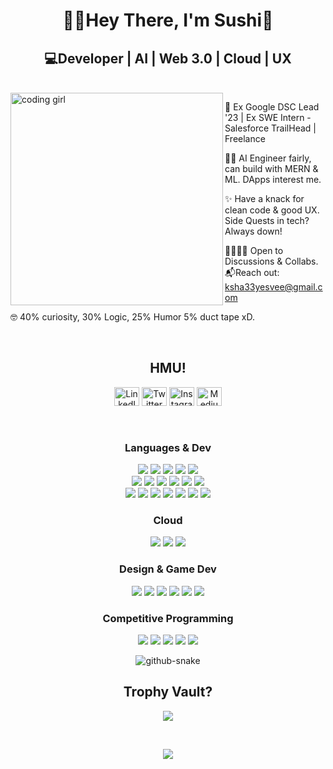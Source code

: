 <h1 align="center">👋🏻Hey There, I'm Sushi👾</h1>
<h2 align="center">💻Developer | AI | Web 3.0 | Cloud | UX </h2>
<br>
<img align="left" alt="coding girl" width="340" src="https://gifdb.com/images/high/coding-girl-animation-fe7t4gejurmtof8v.webp">
<p >
🎯 Ex Google DSC Lead '23 | Ex SWE Intern - Salesforce TrailHead | Freelance 
  
👩‍💻 AI Engineer fairly, can build with MERN & ML. DApps interest me. 

✨ Have a knack for clean code & good UX. Side Quests in tech? Always down!

🫱🏼‍🫲🏼 Open to Discussions & Collabs. 📬Reach out: <a href="mailto:ksha33yesvee@gmail.com">ksha33yesvee@gmail.com</a>
  
🤓 40% curiosity, 30% Logic, 25% Humor 5% duct tape xD.
    
</p>
<br>

<div align="center">
<h2>HMU!</h2>
  <p>
    <a href="https://www.linkedin.com/in/sudhiksha03" target="blank"><img src="https://raw.githubusercontent.com/rahuldkjain/github-profile-readme-generator/master/src/images/icons/Social/linked-in-alt.svg" alt="LinkedIn" height="30" width="40"></a>
    <a href="https://twitter.com/sudhiksha_v" target="blank"><img src="https://raw.githubusercontent.com/rahuldkjain/github-profile-readme-generator/master/src/images/icons/Social/twitter.svg" alt="Twitter" height="30" width="40"></a>
    <a href="https://instagram.com/techiephoenixx" target="blank"><img src="https://raw.githubusercontent.com/rahuldkjain/github-profile-readme-generator/master/src/images/icons/Social/instagram.svg" alt="Instagram" height="30" width="40"></a>
    <a href="https://medium.com/@miss_pixel" target="blank"><img src="https://raw.githubusercontent.com/rahuldkjain/github-profile-readme-generator/master/src/images/icons/Social/medium.svg" alt="Medium" height="30" width="40"></a>
  </p>
<br>
  
 <h3>Languages & Dev</h3>
  <p>
    <img src="https://img.shields.io/badge/java-%23ED8B00.svg?style=for-the-badge&logo=openjdk&logoColor=white">
    <img src="https://img.shields.io/badge/python-3670A0?style=for-the-badge&logo=python&logoColor=ffdd54">
    <img src="https://img.shields.io/badge/c++-%2300599C.svg?style=for-the-badge&logo=c%2B%2B&logoColor=white">
    <img src="https://img.shields.io/badge/dart-%230175C2.svg?style=for-the-badge&logo=dart&logoColor=white">
    <img src="https://img.shields.io/badge/typescript-%23007ACC.svg?style=for-the-badge&logo=typescript&logoColor=white">
    <br>
    <img src="https://img.shields.io/badge/react-%2320232a.svg?style=for-the-badge&logo=react&logoColor=%2361DAFB">
    <img src="https://img.shields.io/badge/node.js-6DA55F?style=for-the-badge&logo=node.js&logoColor=white">
    <img src="https://img.shields.io/badge/angular-%23DD0031.svg?style=for-the-badge&logo=angular&logoColor=white">
    <img src="https://img.shields.io/badge/express.js-%23404d59.svg?style=for-the-badge&logo=express&logoColor=%2361DAFB">
    <img src="https://img.shields.io/badge/Next-black?style=for-the-badge&logo=next.js&logoColor=white">
    <img src="https://img.shields.io/badge/tailwindcss-%2338B2AC.svg?style=for-the-badge&logo=tailwind-css&logoColor=white">
    <br>
    <img src="https://img.shields.io/badge/Android-3DDC84?style=for-the-badge&logo=android&logoColor=white">
    <img src="https://img.shields.io/badge/Flutter-%2302569B.svg?style=for-the-badge&logo=Flutter&logoColor=white">
    <img src="https://img.shields.io/badge/TensorFlow-%23FF6F00.svg?style=for-the-badge&logo=TensorFlow&logoColor=white">
    <img src="https://img.shields.io/badge/Keras-%23D00000.svg?style=for-the-badge&logo=Keras&logoColor=white">
    <img src="https://img.shields.io/badge/scikit--learn-%23F7931E.svg?style=for-the-badge&logo=scikit-learn&logoColor=white">
    <img src="https://img.shields.io/badge/firebase-a08021?style=for-the-badge&logo=firebase&logoColor=ffcd34">
    <img src="https://img.shields.io/badge/django-%23092E20.svg?style=for-the-badge&logo=django&logoColor=white">
  </p>
  
  <h3>Cloud</h3>
  <p>
    <img src="https://img.shields.io/badge/GoogleCloud-%234285F4.svg?style=for-the-badge&logo=google-cloud&logoColor=white">
    <img src="https://img.shields.io/badge/azure-%230072C6.svg?style=for-the-badge&logo=microsoftazure&logoColor=white">
    <img src="https://img.shields.io/badge/firebase-%23039BE5.svg?style=for-the-badge&logo=firebase">
  </p>
  
  <h3>Design & Game Dev</h3>
  <p>
    <img src="https://img.shields.io/badge/blender-%23F5792A.svg?style=for-the-badge&logo=blender&logoColor=white">
    <img src="https://img.shields.io/badge/figma-%23F24E1E.svg?style=for-the-badge&logo=figma&logoColor=white">
    <img src="https://img.shields.io/badge/Streamlit-%23FE4B4B.svg?style=for-the-badge&logo=streamlit&logoColor=white">
    <img src="https://img.shields.io/badge/nVIDIA-%2376B900.svg?style=for-the-badge&logo=nVIDIA&logoColor=white">
    <img src="https://img.shields.io/badge/unity-%23000000.svg?style=for-the-badge&logo=unity&logoColor=white">
    <img src="https://img.shields.io/badge/unrealengine-%23313131.svg?style=for-the-badge&logo=unrealengine&logoColor=white">
  </p>
  
  <h3>Competitive Programming</h3>
  <p>
    <img src="https://img.shields.io/badge/LeetCode-000000?style=for-the-badge&logo=LeetCode&logoColor=#d16c06">
    <img src="https://img.shields.io/badge/Kaggle-035a7d?style=for-the-badge&logo=kaggle&logoColor=white">
    <img src="https://img.shields.io/badge/-Hackerrank-2EC866?style=for-the-badge&logo=HackerRank&logoColor=white">
    <img src="https://img.shields.io/badge/HackerEarth-%232C3454.svg?&style=for-the-badge&logo=HackerEarth&logoColor=Blue">
    <img src="https://img.shields.io/badge/CodeChef-%23964B00.svg?style=for-the-badge&logo=CodeChef&logoColor=white">
  </p>
  
  

   <picture>
    <source media="(prefers-color-scheme: dark)" srcset="https://raw.githubusercontent.com/tobiasmeyhoefer/tobiasmeyhoefer/output/github-snake-dark.svg">
    <img alt="github-snake" src="https://raw.githubusercontent.com/tobiasmeyhoefer/tobiasmeyhoefer/output/github-snake.svg">
  </picture>
  <p>
    
  <h2>Trophy Vault?</h2>
  <p>
    <img src="https://github-profile-trophy.vercel.app/?username=Sudhiksha03v&theme=radical&no-frame=false&no-bg=true&margin-w=4">
  </p>
<br>
  <p>
    <img src="https://quotes-github-readme.vercel.app/api?type=horizontal&theme=radical">
  </p>
</div>
